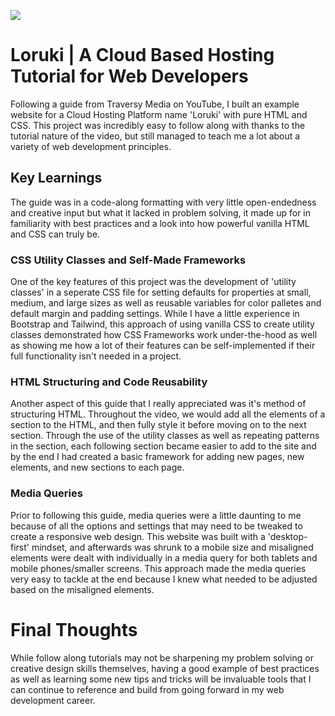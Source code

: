 ![](https://files.jwalty.dev/flU0WzBUlHq.png)
# Loruki | A Cloud Based Hosting Tutorial for Web Developers
Following a guide from Traversy Media on YouTube, I built an example website for a Cloud Hosting Platform name 'Loruki' with pure HTML and CSS. This project was incredibly easy to follow along with thanks to the tutorial nature of the video, but still managed to teach me a lot about a variety of web development principles.

## Key Learnings

The guide was in a code-along formatting with very little open-endedness and creative input but what it lacked in problem solving, it made up for in familiarity with best practices and a look into how powerful vanilla HTML and CSS can truly be.

### CSS Utility Classes and Self-Made Frameworks
One of the key features of this project was the development of 'utility classes' in a seperate CSS file for setting defaults for properties at small, medium, and large sizes as well as reusable variables for color palletes and default margin and padding settings. While I have a little experience in Bootstrap and Tailwind, this approach of using vanilla CSS to create utility classes demonstrated how CSS Frameworks work under-the-hood as well as showing me how a lot of their features can be self-implemented if their full functionality isn't needed in a project.

### HTML Structuring and Code Reusability
Another aspect of this guide that I really appreciated was it's method of structuring HTML. Throughout the video, we would add all the elements of a section to the HTML, and then fully style it before moving on to the next section. Through the use of the utility classes as well as repeating patterns in the section, each following section became easier to add to the site and by the end I had created a basic framework for adding new pages, new elements, and new sections to each page.

### Media Queries
Prior to following this guide, media queries were a little daunting to me because of all the options and settings that may need to be tweaked to create a responsive web design. This website was built with a 'desktop-first' mindset, and afterwards was shrunk to a mobile size and misaligned elements were dealt with individually in a media query for both tablets and mobile phones/smaller screens. This approach made the media queries very easy to tackle at the end because I knew what needed to be adjusted based on the misaligned elements.

# Final Thoughts

While follow along tutorials may not be sharpening my problem solving or creative design skills themselves, having a good example of best practices as well as learning some new tips and tricks will be invaluable tools that I can continue to reference and build from going forward in my web development career.
